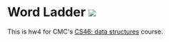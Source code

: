 # Word Ladder ![](https://api.travis-ci.com/lindseytam/word_ladder.svg?branch=master)
This is hw4 for CMC's [CS46: data structures](https://github.com/mikeizbicki/cmc-csci046) course.

